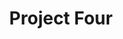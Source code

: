 ---
title: Project Four
description: This is a detailed description of Project Four.
technologies:
  - HTML
  - CSS
  - JavaScript

hasThumbnail: true

visit: 
  - anchorText: "Visit project website"
    link: "https://genicsblog.com"

  - anchorText: "View on GitHub"
    link: "https://github.com/genicsblog"
---
